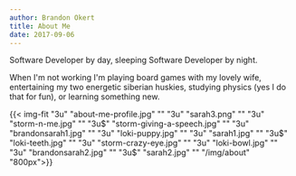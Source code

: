 ```yaml
---
author: Brandon Okert
title: About Me
date: 2017-09-06
---
```


Software Developer by day, sleeping Software Developer by night.

When I'm not working I'm playing board games with my lovely wife, entertaining my two energetic siberian huskies, studying physics (yes I do that for fun), or learning something new.

{{< img-fit
  "3u" "about-me-profile.jpg" ""
  "3u" "sarah3.png" ""
  "3u" "storm-n-me.jpg" ""
  "3u$" "storm-giving-a-speech.jpg" ""
  "3u" "brandonsarah1.jpg" ""
  "3u" "loki-puppy.jpg" ""
  "3u" "sarah1.jpg" ""
  "3u$" "loki-teeth.jpg" ""
  "3u" "storm-crazy-eye.jpg" ""
  "3u" "loki-bowl.jpg" ""
  "3u" "brandonsarah2.jpg" ""
  "3u$" "sarah2.jpg" ""
  "/img/about" "800px">}}
